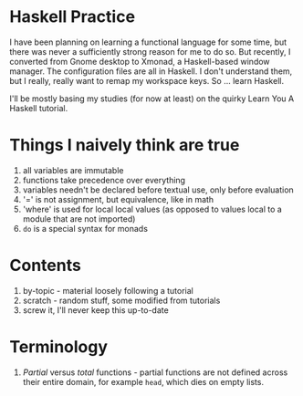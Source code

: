 # Haskell Practice

I have been planning on learning a functional language for some time, but there
was never a sufficiently strong reason for me to do so. But recently,
I converted from Gnome desktop to Xmonad, a Haskell-based window manager. The
configuration files are all in Haskell. I don't understand them, but I really,
really want to remap my workspace keys. So ... learn Haskell.

I'll be mostly basing my studies (for now at least) on the quirky Learn You
A Haskell tutorial.

# Things I naively think are true

 1. all variables are immutable
 2. functions take precedence over everything
 3. variables needn't be declared before textual use, only before evaluation
 4. '=' is not assignment, but equivalence, like in math
 5. 'where' is used for local local values (as opposed to values local to
    a module that are not imported)
 6. `do` is a special syntax for monads

# Contents

 1. by-topic - material loosely following a tutorial
 2. scratch - random stuff, some modified from tutorials
 3. screw it, I'll never keep this up-to-date

# Terminology

 1. *Partial* versus *total* functions - partial functions are not defined across
    their entire domain, for example `head`, which dies on empty lists.
